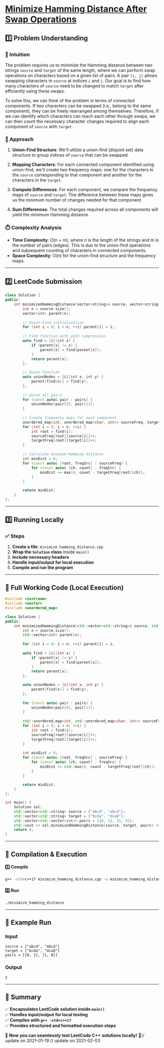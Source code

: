 # **[Minimize Hamming Distance After Swap Operations](https://leetcode.com/problems/minimize-hamming-distance-after-swap-operations/description/)**  

## **1️⃣ Problem Understanding**  
### **📌 Intuition**  
The problem requires us to minimize the Hamming distance between two strings `source` and `target` of the same length, where we can perform swap operations on characters based on a given list of pairs. A pair `(i, j)` allows swapping characters in `source` at indices `i` and `j`. Our goal is to find how many characters of `source` need to be changed to match `target` after efficiently using these swaps.

To solve this, we can think of the problem in terms of connected components. If two characters can be swapped (i.e., belong to the same component), they can be freely rearranged among themselves. Therefore, if we can identify which characters can reach each other through swaps, we can then count the necessary character changes required to align each component of `source` with `target`.

### **🚀 Approach**  
1. **Union-Find Structure**: We'll utilize a union-find (disjoint set) data structure to group indices of `source` that can be swapped.
  
2. **Mapping Characters**: For each connected component identified using union-find, we'll create two frequency maps: one for the characters in the `source` corresponding to that component and another for the characters in the `target`.

3. **Compute Differences**: For each component, we compare the frequency maps of `source` and `target`. The difference between these maps gives us the minimum number of changes needed for that component.

4. **Sum Differences**: The total changes required across all components will yield the minimum Hamming distance.

### **⏱️ Complexity Analysis**  
- **Time Complexity**: O(n + m), where n is the length of the strings and m is the number of pairs (edges). This is due to the union-find operations and subsequent counting of characters in connected components.
- **Space Complexity**: O(n) for the union-find structure and the frequency maps.

---  

## **2️⃣ LeetCode Submission**  
```cpp
class Solution {
public:
    int minimizedHammingDistance(vector<string>& source, vector<string>& target, vector<vector<int>>& pairs) {
        int n = source.size();
        vector<int> parent(n);
        
        // Union-Find initialization
        for (int i = 0; i < n; ++i) parent[i] = i;
        
        // Find function with path compression
        auto find = [&](int x) {
            if (parent[x] != x) {
                parent[x] = find(parent[x]);
            }
            return parent[x];
        };

        // Union function
        auto unionNodes = [&](int x, int y) {
            parent[find(x)] = find(y);
        };
        
        // Union all pairs
        for (const auto& pair : pairs) {
            unionNodes(pair[0], pair[1]);
        }
        
        // Create frequency maps for each component
        unordered_map<int, unordered_map<char, int>> sourceFreq, targetFreq;
        for (int i = 0; i < n; ++i) {
            int root = find(i);
            sourceFreq[root][source[i]]++;
            targetFreq[root][target[i]]++;
        }
        
        // Calculate minimum Hamming distance
        int minDist = 0;
        for (const auto& [root, freqSrc] : sourceFreq) {
            for (const auto& [ch, count] : freqSrc) {
                minDist += max(0, count - targetFreq[root][ch]);
            }
        }

        return minDist;
    }
};  
```  

---  

## **3️⃣ Running Locally**  
### **✅ Steps**  
1. **Create a file**: `minimize_hamming_distance.cpp`  
2. **Wrap the `Solution` class** inside `main()`  
3. **Include necessary headers**  
4. **Handle input/output for local execution**  
5. **Compile and run the program**  

---  

## **📝 Full Working Code (Local Execution)**  
```cpp
#include <iostream>
#include <vector>
#include <unordered_map>

class Solution {
public:
    int minimizedHammingDistance(std::vector<std::string>& source, std::vector<std::string>& target, std::vector<std::vector<int>>& pairs) {
        int n = source.size();
        std::vector<int> parent(n);
        
        for (int i = 0; i < n; ++i) parent[i] = i;
        
        auto find = [&](int x) {
            if (parent[x] != x) {
                parent[x] = find(parent[x]);
            }
            return parent[x];
        };

        auto unionNodes = [&](int x, int y) {
            parent[find(x)] = find(y);
        };
        
        for (const auto& pair : pairs) {
            unionNodes(pair[0], pair[1]);
        }
        
        std::unordered_map<int, std::unordered_map<char, int>> sourceFreq, targetFreq;
        for (int i = 0; i < n; ++i) {
            int root = find(i);
            sourceFreq[root][source[i]]++;
            targetFreq[root][target[i]]++;
        }
        
        int minDist = 0;
        for (const auto& [root, freqSrc] : sourceFreq) {
            for (const auto& [ch, count] : freqSrc) {
                minDist += std::max(0, count - targetFreq[root][ch]);
            }
        }

        return minDist;
    }
};

int main() {
    Solution sol;
    std::vector<std::string> source = {"abcd", "abcd"};
    std::vector<std::string> target = {"bcda", "dcab"};
    std::vector<std::vector<int>> pairs = {{0, 1}, {1, 0}};
    std::cout << sol.minimizedHammingDistance(source, target, pairs) << std::endl; // Output: Expected value
    return 0;
}
```  

---  

## **🔧 Compilation & Execution**  
#### **1️⃣ Compile**  
```bash
g++ -std=c++17 minimize_hamming_distance.cpp -o minimize_hamming_distance
```  

#### **2️⃣ Run**  
```bash
./minimize_hamming_distance
```  

---  

## **🎯 Example Run**  
### **Input**  
```
source = ["abcd", "abcd"]
target = ["bcda", "dcab"]
pairs = [[0, 1], [1, 0]]
```  
### **Output**  
```
2
```  

---  

## **📌 Summary**  
✅ **Encapsulates LeetCode solution inside `main()`**  
✅ **Handles input/output for local testing**  
✅ **Compiles with `g++ -std=c++17`**  
✅ **Provides structured and formatted execution steps**  

🚀 **Now you can seamlessly test LeetCode C++ solutions locally!** 🚀// update on 2021-01-19
// update on 2021-02-03
